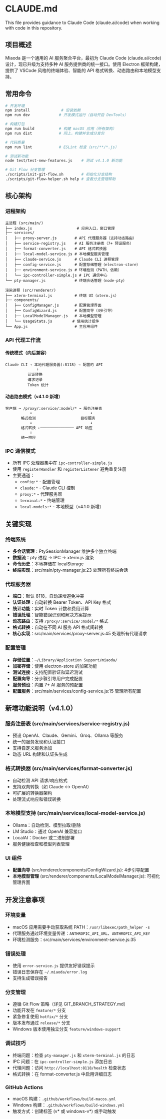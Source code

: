 # CLAUDE.md

This file provides guidance to Claude Code (claude.ai/code) when working with code in this repository.

## 项目概述

Miaoda 是一个通用的 AI 服务聚合平台，最初为 Claude Code (claude.ai/code) 设计，现已升级为支持多种 AI 服务提供商的统一接口。使用 Electron 框架构建，提供了 VSCode 风格的终端体验、智能的 API 格式转换、动态路由和本地模型支持。

## 常用命令

```bash
# 开发环境
npm install              # 安装依赖
npm run dev             # 开发模式运行（自动开启 DevTools）

# 构建打包
npm run build           # 构建 macOS 应用（所有架构）
npm run dist            # 同上，构建并生成分发包

# 代码质量
npm run lint            # ESLint 检查（src/**/*.js）

# 测试新功能
node test/test-new-features.js    # 测试 v4.1.0 新功能

# Git Flow 分支管理
./scripts/init-git-flow.sh        # 初始化分支结构
./scripts/git-flow-helper.sh help # 查看分支管理帮助
```

## 核心架构

### 进程架构
```
主进程 (src/main/)
├── index.js                    # 应用入口，窗口管理
├── services/
│   ├── proxy-server.js        # API 代理服务器（支持动态路由）
│   ├── service-registry.js    # AI 服务注册表（7+ 预设服务）
│   ├── format-converter.js    # API 格式转换器
│   ├── local-model-service.js # 本地模型服务管理
│   ├── claude-service.js      # Claude CLI 进程管理
│   ├── config-service.js      # 配置存储管理（electron-store）
│   ├── environment-service.js # 环境检测（PATH、依赖）
│   └── ipc-controller-simple.js # IPC 通信中心
└── pty-manager.js             # 终端会话管理（node-pty）

渲染进程 (src/renderer/)
├── xterm-terminal.js          # 终端 UI（xterm.js）
├── components/
│   ├── ConfigManager.js       # 配置管理界面
│   ├── ConfigWizard.js        # 配置向导（4步引导）
│   ├── LocalModelManager.js   # 本地模型管理
│   └── UsageStats.js         # 使用统计组件
└── App.js                     # 主应用组件
```

### API 代理工作流

#### 传统模式（向后兼容）
```
Claude CLI → 本地代理服务器(:8118) → 配置的 API
              ↓
          认证转换
          请求记录
          Token 统计
```

#### 动态路由模式（v4.1.0 新增）
```
客户端 → /proxy/:service/:model/* → 服务注册表
           ↓                          ↓
       格式检测                    目标服务
           ↓                          ↓
       格式转换 ←─────────────── API 响应
           ↓
       统一响应
```

### IPC 通信模式
- 所有 IPC 处理器集中在 `ipc-controller-simple.js`
- 使用 `registerHandler` 和 `registerListener` 避免重复注册
- 主要通道：
  - `config:*` - 配置管理
  - `claude:*` - Claude CLI 控制
  - `proxy:*` - 代理服务器
  - `terminal:*` - 终端管理
  - `local-models:*` - 本地模型（v4.1.0 新增）

## 关键实现

### 终端系统
- **多会话管理**：PtySessionManager 维护多个独立终端
- **数据流**：pty 进程 → IPC → xterm.js 渲染
- **命令历史**：本地存储在 localStorage
- **终端实现**：src/main/pty-manager.js:23 处理所有终端会话

### 代理服务器
- **端口**：默认 8118，自动递增避免冲突
- **认证处理**：自动转换 Bearer Token、API Key 格式
- **统计功能**：实时 Token 计数和费用计算
- **错误处理**：智能错误识别和解决方案提示
- **动态路由**：支持 `/proxy/:service/:model/*` 格式
- **格式转换**：自动在不同 AI 服务 API 格式间转换
- **核心实现**：src/main/services/proxy-server.js:45 处理所有代理请求

### 配置管理
- **存储位置**：`~/Library/Application Support/miaoda/`
- **加密存储**：使用 electron-store 的加密功能
- **测试连接**：支持配置验证和延迟测试
- **配置向导**：分步骤引导用户完成配置
- **服务预设**：内置 7+ AI 服务的预配置
- **配置服务**：src/main/services/config-service.js:15 管理所有配置

## 新增功能说明（v4.1.0）

### 服务注册表 (src/main/services/service-registry.js)
- 预设 OpenAI、Claude、Gemini、Groq、Ollama 等服务
- 统一的服务发现和认证接口
- 支持自定义服务添加
- 动态 URL 构建和认证头生成

### 格式转换器 (src/main/services/format-converter.js)
- 自动检测 API 请求/响应格式
- 支持双向转换（如 Claude ↔ OpenAI）
- 可扩展的转换器架构
- 处理流式响应和错误转换

### 本地模型支持 (src/main/services/local-model-service.js)
- Ollama：自动检测、模型拉取/删除
- LM Studio：通过 OpenAI 兼容接口
- LocalAI：Docker 或二进制部署
- 服务健康检查和模型列表管理

### UI 组件
- **配置向导** (src/renderer/components/ConfigWizard.js): 4步引导配置
- **本地模型管理** (src/renderer/components/LocalModelManager.js): 可视化管理界面

## 开发注意事项

### 环境变量
- macOS 应用需要手动获取系统 PATH：`/usr/libexec/path_helper -s`
- 代理服务通过环境变量传递：`ANTHROPIC_API_URL`、`ANTHROPIC_API_KEY`
- 环境检测服务：src/main/services/environment-service.js:35

### 错误处理
- 使用 `error-service.js` 提供友好错误提示
- 错误日志保存在 `~/.miaoda/error.log`
- 支持生成错误报告

### 分支管理
- 遵循 Git Flow 策略（详见 GIT_BRANCH_STRATEGY.md）
- 功能开发在 `feature/*` 分支
- 紧急修复使用 `hotfix/*` 分支
- 版本发布通过 `release/*` 分支
- Windows 版本使用独立分支 `feature/windows-support`

### 调试技巧
- 终端问题：检查 `pty-manager.js` 和 `xterm-terminal.js` 的日志
- IPC 问题：在 `ipc-controller-simple.js` 添加日志
- 代理问题：访问 `http://localhost:8118/health` 检查状态
- 格式转换：在 format-converter.js 中启用详细日志

### GitHub Actions
- macOS 构建：`.github/workflows/build-macos.yml`
- Windows 构建：`.github/workflows/build-windows.yml`
- 触发方式：创建标签 (v* 或 windows-v*) 或手动触发